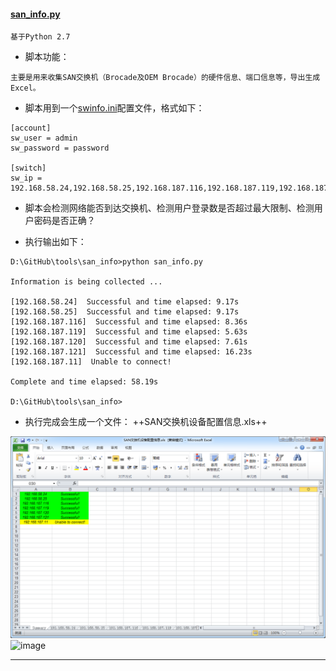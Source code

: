 ﻿#### **[san_info.py](https://github.com/dayerong/tools/blob/master/san_info/san_info.py)**

``` 
基于Python 2.7
```

- 脚本功能：

```
主要是用来收集SAN交换机（Brocade及OEM Brocade）的硬件信息、端口信息等，导出生成Excel。
```


- 脚本用到一个[swinfo.ini](https://github.com/dayerong/tools/blob/master/san_tool/swinfo.ini)配置文件，格式如下：

```
[account]
sw_user = admin
sw_password = password

[switch]
sw_ip = 192.168.58.24,192.168.58.25,192.168.187.116,192.168.187.119,192.168.187.120,192.168.187.121,192.168.187.11
```

- 脚本会检测网络能否到达交换机、检测用户登录数是否超过最大限制、检测用户密码是否正确？


- 执行输出如下：

```
D:\GitHub\tools\san_info>python san_info.py

Information is being collected ...

[192.168.58.24]  Successful and time elapsed: 9.17s
[192.168.58.25]  Successful and time elapsed: 9.17s
[192.168.187.116]  Successful and time elapsed: 8.36s
[192.168.187.119]  Successful and time elapsed: 5.63s
[192.168.187.120]  Successful and time elapsed: 7.61s
[192.168.187.121]  Successful and time elapsed: 16.23s
[192.168.187.11]  Unable to connect!

Complete and time elapsed: 58.19s

D:\GitHub\tools\san_info>
```

- 执行完成会生成一个文件： ++SAN交换机设备配置信息.xls++


![image](https://github.com/dayerong/tools/blob/master/san_info/san_info_1.png?raw=true)
![image](https://github.com/dayerong/tools/blob/master/san_info/san_info_.png?raw=true)

---